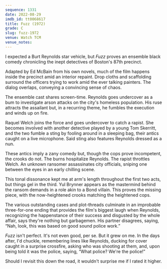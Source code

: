 ```yaml
---
sequence: 1331
date: 2022-08-29
imdb_id: tt0068617
title: Fuzz (1972)
grade: C
slug: fuzz-1972
venue: Watch TCM
venue_notes:
---
```


I expected a Burt Reynolds star vehicle, but _Fuzz_ proves an ensemble black comedy chronicling the inept detectives of Boston's 87th precinct.

<!-- end -->

Adapted by Ed McBain from his own novels, much of the film happens inside the precinct amid an interior repaint. Drop cloths and scaffolding surround the officers trying to work amid the ever talking painters. The dialog overlaps, conveying a convincing sense of chaos.

The ensemble cast shares screen-time. Reynolds goes undercover as a bum to investigate arson attacks on the city's homeless population. His ruse attracts the assailant but, in a recurring theme, he fumbles the execution and winds up on fire.

Raquel Welch joins the force and goes undercover to catch a rapist. She becomes involved with another detective played by a young Tom Skerritt, and the two fumble a sting by fooling around in a sleeping bag, their antics caught on a live microphone. Said sting also features Reynolds dressed as a nun.

These antics imply a zany comedy but, though the cops prove incompetent, the crooks do not. The burns hospitalize Reynolds. The rapist throttles Welch. An unknown ransomer assassinates city officials, sniping one between the eyes in an early chilling scene.

This tonal dissonance kept me at arm's length throughout the first two acts, but things gel in the third. Yul Brynner appears as the mastermind behind the ransom demands in a role akin to a Bond villain. This proves the missing piece, with the now-heightened crooks matching the heightened cops.

The various outstanding cases and plot-threads culminate in an improbable three-for-one ending that provides the film's biggest laugh when Reynolds, recognizing the happenstance of their success and disgusted by the whole affair, says they're nothing but garbagemen. His partner disagrees, saying, “Nah, look, this was based on good sound police work.”

_Fuzz_ isn't perfect. It's not even good, per se. But it grew on me. In the days after, I'd chuckle, remembering lines like Reynolds, ducking for cover caught in a surprise crossfire, asking who was shooting at them, and, upon being told it was the police, saying, “What police? We're the police!”

Should I revisit this down the road, it wouldn't surprise me if I rated it higher.
